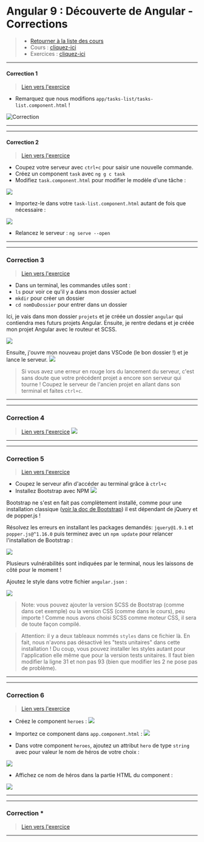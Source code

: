 # Angular 9 : Découverte de Angular - Corrections
> - [Retourner à la liste des cours](../readme.md)
> - Cours : [cliquez-ici](01.md)
> - Exercices : [cliquez-ici](exercices.md)


---
#### Correction 1
> [Lien vers l'exercice](exercices.md#exercice-1)
- Remarquez que nous modifions `app/tasks-list/tasks-list.component.html` !

![Correction](img/ul-li-correction.png)

--- 

---
#### Correction 2
> [Lien vers l'exercice](exercices.md#exercice-2)
- Coupez votre serveur avec `ctrl+c` pour saisir une nouvelle commande.
- Créez un component `task` avec `ng g c task`
- Modifiez `task.component.html` pour modifier le modèle d'une tâche :

![](img/task-component.png)

- Importez-le dans votre `task-list.component.html` autant de fois que nécessaire :

![](img/taskslist.png)


- Relancez le serveur : `ng serve --open`
--- 

---
### Correction 3
> [Lien vers l'exercice](exercices.md#exercice-3)
- Dans un terminal, les commandes utiles sont :
- `ls` pour voir ce qu'il y a dans mon dossier actuel
- `mkdir` pour créer un dossier
- `cd nomDuDossier` pour entrer dans un dossier

Ici, je vais dans mon dossier `projets` et je créée un dossier `angular` qui contiendra mes futurs projets Angular. Ensuite, je rentre dedans et je créée mon projet Angular avec le routeur et SCSS.

![](img/0301.png)

Ensuite, j'ouvre mon nouveau projet dans VSCode (le bon dossier !) et je lance le serveur.
![](img/0302.png)

> Si vous avez une erreur en rouge lors du lancement du serveur, c'est sans doute que votre précédent projet a encore son serveur qui tourne ! Coupez le serveur de l'ancien projet en allant dans son terminal et faites `ctrl+c`.
---

---
### Correction 4
> [Lien vers l'exercice](exercices.md#exercice-4)
![](img/0303.png)

---


---
### Correction 5
> [Lien vers l'exercice](exercices.md#exercice-5)

- Coupez le serveur afin d'accéder au terminal grâce à `ctrl+c`
- Installez Bootstrap avec NPM
![](img/0304.png)

Bootstrap ne s'est en fait pas complètement installé, comme pour une installation classique ([voir la doc de Bootstrap](https://getbootstrap.com/docs/4.4/getting-started/introduction/)) il est dépendant de jQuery et de popper.js !

Résolvez les erreurs en installant les packages demandés: `jquery@1.9.1` et `popper.js@^1.16.0` puis terminez avec un `npm update` pour relancer l'installation de Bootstrap :

![](img/c0207.png)

Plusieurs vulnérabilités sont indiquées par le terminal, nous les laissons de côté pour le moment !

Ajoutez le style dans votre fichier `angular.json` :

![](img/c0210.png)

> Note: vous pouvez ajouter la version SCSS de Bootstrap (comme dans cet exemple) ou la version CSS (comme dans le cours), peu importe ! Comme nous avons choisi SCSS comme moteur CSS, il sera de toute façon compilé.

> Attention: il y a deux tableaux nommés `styles` dans ce fichier là. En fait, nous n'avons pas désactivé les "tests unitaires" dans cette installation ! Du coup, vous pouvez installer les styles autant pour l'application elle même que pour la version tests unitaires. Il faut bien modifier la ligne 31 et non pas 93 (bien que modifier les 2 ne pose pas de problème).

---


---
### Correction 6
> [Lien vers l'exercice](exercices.md#exercice-6)


- Créez le component `heroes` :
![](img/c0208.png)

- Importez ce component dans `app.component.html` :
![](img/c0209.png)

- Dans votre component `heroes`, ajoutez un attribut `hero` de type `string` avec pour valeur le nom de héros de votre choix :

![](img/c0210.png)

- Affichez ce nom de héros dans la partie HTML du component :

![](img/c0211.png)

---

---
### Correction *
> [Lien vers l'exercice](exercices.md#exercice-*)
---